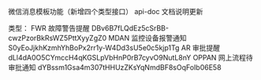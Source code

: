微信消息模板功能（新增四个类型接口）
api-doc 文档说明更新

类型：
FWR 故障警告提醒
DBv6B7fLQdEz5cSrBB-cwzPzorBkRsWZ5PttXyyZgZ0
MDAN 监控设备报警通知
S0yEoJjkhKzmhYhBoPx2rr1y-W4Dd3sU5e0c5kjp1Tg
AR 审批提醒 
dLl4dA0O5CYmccH4qKGSLpVbHnP0rB7cyvO9NutL8nY
OPPAN 网上流程待审批通知
dYBssm1Gsa4m307tHHUzZKsYqNmdBF8sOqFoIb06E58
